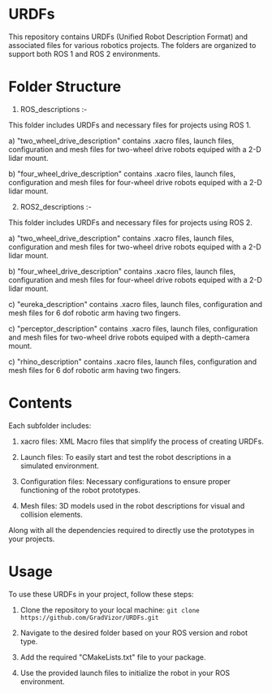 # URDFs
This repository contains URDFs (Unified Robot Description Format) and associated files for various robotics projects. The folders are organized to support both ROS 1 and ROS 2 environments.

# Folder Structure
1) ROS_descriptions :-
   
This folder includes URDFs and necessary files for projects using ROS 1.

a) "two_wheel_drive_description" contains .xacro files, launch files, configuration and mesh files for two-wheel drive robots equiped with a 2-D lidar mount.
    
b) "four_wheel_drive_description" contains .xacro files, launch files, configuration and mesh files for four-wheel drive robots equiped with a 2-D lidar mount.
   
2) ROS2_descriptions :-
   
This folder includes URDFs and necessary files for projects using ROS 2.

a) "two_wheel_drive_description" contains .xacro files, launch files, configuration and mesh files for two-wheel drive robots equiped with a 2-D lidar mount.
    
b) "four_wheel_drive_description" contains .xacro files, launch files, configuration and mesh files for four-wheel drive robots equiped with a 2-D lidar mount.

c) "eureka_description" contains .xacro files, launch files, configuration and mesh files for 6 dof robotic arm having two fingers.

c) "perceptor_description" contains .xacro files, launch files, configuration and mesh files for two-wheel drive robots equiped with a depth-camera mount.

c) "rhino_description" contains .xacro files, launch files, configuration and mesh files for 6 dof robotic arm having two fingers.

# Contents

Each subfolder includes:

1) xacro files: XML Macro files that simplify the process of creating URDFs.
    
2) Launch files: To easily start and test the robot descriptions in a simulated environment.
    
3) Configuration files: Necessary configurations to ensure proper functioning of the robot prototypes.
    
4) Mesh files: 3D models used in the robot descriptions for visual and collision elements.
    
Along with all the dependencies required to directly use the prototypes in your projects.

# Usage
To use these URDFs in your project, follow these steps:

  1) Clone the repository to your local machine:
       ```git clone https://github.com/GradVizor/URDFs.git```

  2) Navigate to the desired folder based on your ROS version and robot type.
  3) Add the required "CMakeLists.txt" file to your package.
  
  4) Use the provided launch files to initialize the robot in your ROS environment.


